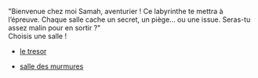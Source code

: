 "Bienvenue chez moi Samah, aventurier ! Ce labyrinthe te mettra à l’épreuve. Chaque salle cache un secret, un piège… ou une issue. Seras-tu assez malin pour en sortir ?" 
 <br>
Choisis une salle ! 
<ul>
  <li><a href="tresor.md">le tresor</li>      
  </ul>
<ul>
  <li><a href="salle_des_murmures.md">salle des murmures</li>      
  </ul>

